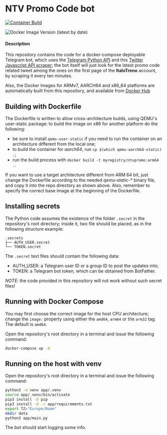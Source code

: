 # NTV Promo Code bot

[![Container Build](https://github.com/Procsiab/ntvpromo/actions/workflows/build-container-publish-dockerhub.yaml/badge.svg)](https://github.com/Procsiab/ntvpromo/actions/workflows/build-container-publish-dockerhub.yaml)

![Docker Image Version (latest by date)](https://img.shields.io/docker/v/procsiab/ntvpromo?label=Latest%20tag%20pushed%20on%20Docker%20Hub)

#### Description

This repository contains the code for a docker-compose deployable Telegram bot, which uses the [Telegram Python API](https://github.com/python-telegram-bot/python-telegram-bot) and this [Twitter Javascript API scraper](https://github.com/bisguzar/twitter-scraper); the bot itself will just look for the latest promo code related tweet among the ones on the first page of the **ItaloTreno** account, by scraping it every ten minutes.

Also, the Docker Images for ARMv7, AARCH64 and x86\_64 platforms are automatically built from this repository, and available from [Docker Hub](https://hub.docker.com/r/procsiab/ntvpromo)

## Building with Dockerfile

The Dockerfile is written to allow cross-architecture builds, using QEMU's user-static package: to build the image on x86 for another platform do the following:

- be sure to install `qemu-user-static` if you need to run the container on an architecture different from the local one;
- to build the container for *aarch64*, run `cp $(which qemu-aarch64-static) .`;
- run the build process with `docker build -t myregistry/ntvpromo:arm64 .`.

If you want to use a target architecture different from ARM 64 bit, just change the Dockerfile according to the needed _qemu-static-*_ binary file, and copy it into the repo directory as shown above. Also, remember to specify the correct base image at the beginning of the Dockerfile.

## Installing secrets

The Python code assumes the existence of the folder `.secret` in the repository's root directory; inside it, two file should be placed, as in the following structure example:

```
.secrets
├── AUTH_USER.secret
└── TOKEN.secret
```

The `.secret` text files should contain the following data:
- AUTH\_USER: a Telegram user ID or a group ID to post the updates into;
- TOKEN: a Telegram bot token, which can be obtained from BotFather.

*NOTE*: the code provided in this repository will not work without such secret files!

## Running with Docker Compose

You may first choose the correct image for the host CPU architecture; change the `image:` property using either the `amd64`, `arm64` or the `arm32` tag. The default is `amd64`.

Open the repository's root directory in a terminal and issue the following command:

```bash
docker-compose up -d
```

## Running on the host with venv

Open the repository's root directory in a terminal and issue the following command:
```bash
python3 -m venv app/.venv
source app/.venv/bin/activate
pip3 install -U pip
pip3 install -U -r app/requirements.txt
export TZ="Europe/Rome"
mkdir data
python3 app/main.py
```

The bot should start logging some info.
